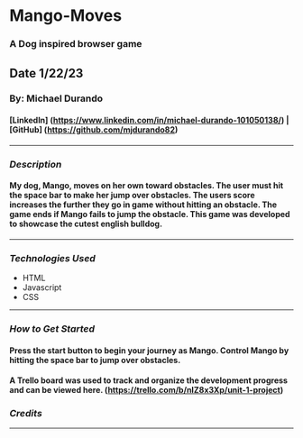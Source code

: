 # Mango-Moves

### A Dog inspired browser game

## Date 1/22/23

### By: Michael Durando

#### [LinkedIn] (https://www.linkedin.com/in/michael-durando-101050138/) | [GitHub] (https://github.com/mjdurando82)

---

### **_Description_**

#### My dog, Mango, moves on her own toward obstacles. The user must hit the space bar to make her jump over obstacles. The users score increases the further they go in game without hitting an obstacle. The game ends if Mango fails to jump the obstacle. This game was developed to showcase the cutest english bulldog.

---

### **_Technologies Used_**

- HTML
- Javascript
- CSS

---

### **_How to Get Started_**

#### Press the start button to begin your journey as Mango. Control Mango by hitting the space bar to jump over obstacles.

#### A Trello board was used to track and organize the development progress and can be viewed here. (https://trello.com/b/nIZ8x3Xp/unit-1-project)

### **_Credits_**

---
